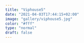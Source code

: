```yaml
---
title: "Viphouse5"
date: "2021-04-03T17:44:15+02:00"
image: "gallery/viphouse5.jpg"
color: "#fff"
type: "normal"
draft: false
---
```

